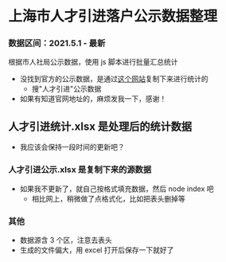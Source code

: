 # 上海市人才引进落户公示数据整理

### 数据区间：2021.5.1 - 最新

根据市人社局公示数据，使用 js 脚本进行批量汇总统计

- 没找到官方的公示数据，是通过[这个网站](http://www.zuishengxin.cn/)复制下来进行统计的
  - 搜"人才引进"公示数据
- 如果有知道官网地址的，麻烦发我一下，感谢！

## 人才引进统计.xlsx 是处理后的统计数据

- 我应该会保持一段时间的更新吧？

### 人才引进公示.xlsx 是复制下来的源数据

- 如果我不更新了，就自己按格式填充数据，然后 node index 吧
  - 相比网上，稍微做了点格式化，比如把表头删掉等

### 其他

- 数据源含 3 个区，注意去表头
- 生成的文件偏大，用 excel 打开后保存一下就好了
